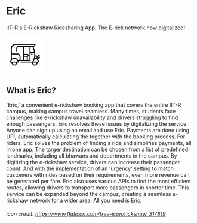 # Eric
IIT-R's E-Rickshaw Ridesharing App. The E-rick network now digitalized!

<img src= assets/icon/icon.png width=100 />

## What is Eric?
'Eric,' a convenient e-rickshaw booking app that covers the entire IIT-R campus, making campus travel seamless. Many times, students face challenges like e-rickshaw unavailability and drivers struggling to find enough passengers. Eric resolves these issues by digitalizing the service. Anyone can sign up using an email and use Eric. Payments are done using UPI, automatically calculating the together with the booking process. For riders, Eric solves the problem of finding a ride and simplifies payments, all in one app. The targer destination can be chosen from a list of predefined landmarks, including all bhawans and departments in the campus. By digitizing the e-rickshaw service, drivers can increase their passenger count. And with the implementation of an 'urgency' setting to match customers with rides based on their requirements, even more revenue can be generated per fare. Eric also uses various APIs to find the most efficient routes, allowing drivers to transport more passengers in shorter time. This service can be expanded beyond the campus, creating a seamless e-rickshaw network for a wider area. All you need is Eric.  
###### icon credit: https://www.flaticon.com/free-icon/rickshaw_317819
